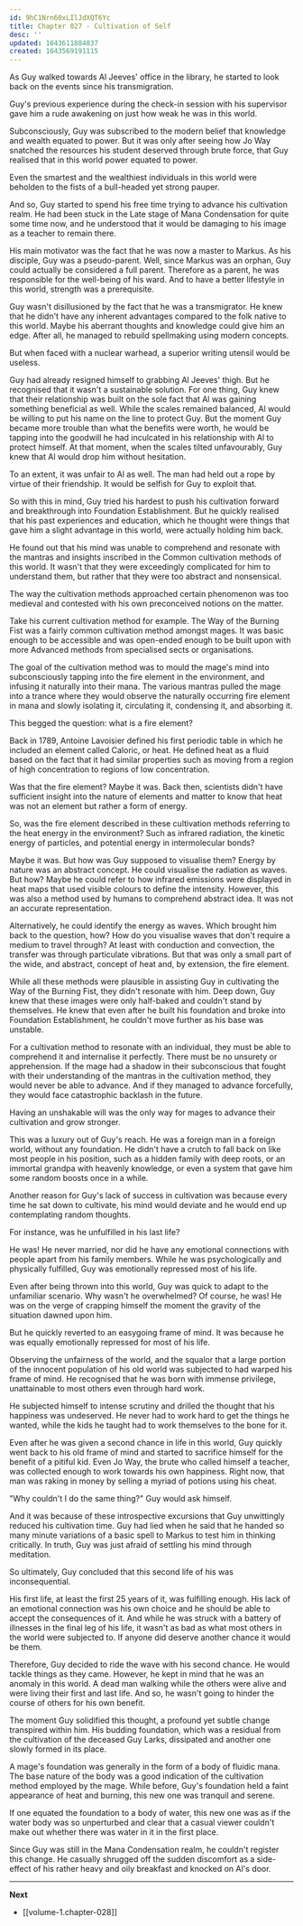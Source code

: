 ```yaml
---
id: 9hC1Nrn60xLIlJdXQT6Yc
title: Chapter 027 - Cultivation of Self
desc: ''
updated: 1643611884837
created: 1643569191115
---
```


As Guy walked towards Al Jeeves' office in the library, he started to look back on the events since his transmigration.

Guy's previous experience during the check-in session with his supervisor gave him a rude awakening on just how weak he was in this world.

Subconsciously, Guy was subscribed to the modern belief that knowledge and wealth equated to power. But it was only after seeing how Jo Way snatched the resources his student deserved through brute force, that Guy realised that in this world power equated to power.

Even the smartest and the wealthiest individuals in this world were beholden to the fists of a bull-headed yet strong pauper.

And so, Guy started to spend his free time trying to advance his cultivation realm. He had been stuck in the Late stage of Mana Condensation for quite some time now, and he understood that it would be damaging to his image as a teacher to remain there. 

His main motivator was the fact that he was now a master to Markus. As his disciple, Guy was a pseudo-parent. Well, since Markus was an orphan, Guy could actually be considered a full parent. Therefore as a parent, he was responsible for the well-being of his ward. And to have a better lifestyle in this world, strength was a prerequisite.

Guy wasn't disillusioned by the fact that he was a transmigrator. He knew that he didn't have any inherent advantages compared to the folk native to this world. Maybe his aberrant thoughts and knowledge could give him an edge. After all, he managed to rebuild spellmaking using modern concepts. 

But when faced with a nuclear warhead, a superior writing utensil would be useless.

Guy had already resigned himself to grabbing Al Jeeves' thigh. But he recognised that it wasn't a sustainable solution. For one thing, Guy knew that their relationship was built on the sole fact that Al was gaining something beneficial as well. While the scales remained balanced, Al would be willing to put his name on the line to protect Guy. But the moment Guy became more trouble than what the benefits were worth, he would be tapping into the goodwill he had inculcated in his relationship with Al to protect himself. At that moment, when the scales tilted unfavourably, Guy knew that Al would drop him without hesitation.

To an extent, it was unfair to Al as well. The man had held out a rope by virtue of their friendship. It would be selfish for Guy to exploit that.

So with this in mind, Guy tried his hardest to push his cultivation forward and breakthrough into Foundation Establishment. But he quickly realised that his past experiences and education, which he thought were things that gave him a slight advantage in this world, were actually holding him back.

He found out that his mind was unable to comprehend and resonate with the mantras and insights inscribed in the Common cultivation methods of this world. It wasn't that they were exceedingly complicated for him to understand them, but rather that they were too abstract and nonsensical.

The way the cultivation methods approached certain phenomenon was too medieval and contested with his own preconceived notions on the matter.

Take his current cultivation method for example. The Way of the Burning Fist was a fairly common cultivation method amongst mages. It was basic enough to be accessible and was open-ended enough to be built upon with more Advanced methods from specialised sects or organisations.

The goal of the cultivation method was to mould the mage's mind into subconsciously tapping into the fire element in the environment, and infusing it naturally into their mana. The various mantras pulled the mage into a trance where they would observe the naturally occurring fire element in mana and slowly isolating it, circulating it, condensing it, and absorbing it.

This begged the question: what is a fire element?

Back in 1789, Antoine Lavoisier defined his first periodic table in which he included an element called Caloric, or heat. He defined heat as a fluid based on the fact that it had similar properties such as moving from a region of high concentration to regions of low concentration. 

Was that the fire element? Maybe it was. Back then, scientists didn't have sufficient insight into the nature of elements and matter to know that heat was not an element but rather a form of energy.

So, was the fire element described in these cultivation methods referring to the heat energy in the environment? Such as infrared radiation, the kinetic energy of particles, and potential energy in intermolecular bonds?

Maybe it was. But how was Guy supposed to visualise them? Energy by nature was an abstract concept. He could visualise the radiation as waves. But how? Maybe he could refer to how infrared emissions were displayed in heat maps that used visible colours to define the intensity. However, this was also a method used by humans to comprehend abstract idea. It was not an accurate representation.

Alternatively, he could identify the energy as waves. Which brought him back to the question, how? How do you visualise waves that don't require a medium to travel through? At least with conduction and convection, the transfer was through particulate vibrations. But that was only a small part of the wide, and abstract, concept of heat and, by extension, the fire element.

While all these methods were plausible in assisting Guy in cultivating the Way of the Burning Fist, they didn't resonate with him. Deep down, Guy knew that these images were only half-baked and couldn't stand by themselves. He knew that even after he built his foundation and broke into Foundation Establishment, he couldn't move further as his base was unstable.

For a cultivation method to resonate with an individual, they must be able to comprehend it and internalise it perfectly. There must be no unsurety or apprehension. If the mage had a shadow in their subconscious that fought with their understanding of the mantras in the cultivation method, they would never be able to advance. And if they managed to advance forcefully, they would face catastrophic backlash in the future.

Having an unshakable will was the only way for mages to advance their cultivation and grow stronger.

This was a luxury out of Guy's reach. He was a foreign man in a foreign world, without any foundation. He didn't have a crutch to fall back on like most people in his position, such as a hidden family with deep roots, or an immortal grandpa with heavenly knowledge, or even a system that gave him some random boosts once in a while.

Another reason for Guy's lack of success in cultivation was because every time he sat down to cultivate, his mind would deviate and he would end up contemplating random thoughts.

For instance, was he unfulfilled in his last life?

He was! He never married, nor did he have any emotional connections with people apart from his family members. While he was psychologically and physically fulfilled, Guy was emotionally repressed most of his life.

Even after being thrown into this world, Guy was quick to adapt to the unfamiliar scenario. Why wasn't he overwhelmed? Of course, he was! He was on the verge of crapping himself the moment the gravity of the situation dawned upon him.

But he quickly reverted to an easygoing frame of mind. It was because he was equally emotionally repressed for most of his life.

Observing the unfairness of the world, and the squalor that a large portion of the innocent population of his old world was subjected to had warped his frame of mind. He recognised that he was born with immense privilege, unattainable to most others even through hard work.

He subjected himself to intense scrutiny and drilled the thought that his happiness was undeserved. He never had to work hard to get the things he wanted, while the kids he taught had to work themselves to the bone for it.

Even after he was given a second chance in life in this world, Guy quickly went back to his old frame of mind and started to sacrifice himself for the benefit of a pitiful kid. Even Jo Way, the brute who called himself a teacher, was collected enough to work towards his own happiness. Right now, that man was raking in money by selling a myriad of potions using his cheat.

"Why couldn't I do the same thing?" Guy would ask himself.

And it was because of these introspective excursions that Guy unwittingly reduced his cultivation time. Guy had lied when he said that he handed so many minute variations of a basic spell to Markus to test him in thinking critically. In truth, Guy was just afraid of settling his mind through meditation.

So ultimately, Guy concluded that this second life of his was inconsequential.

His first life, at least the first 25 years of it, was fulfilling enough. His lack of an emotional connection was his own choice and he should be able to accept the consequences of it. And while he was struck with a battery of illnesses in the final leg of his life, it wasn't as bad as what most others in the world were subjected to. If anyone did deserve another chance it would be them.

Therefore, Guy decided to ride the wave with his second chance. He would tackle things as they came. However, he kept in mind that he was an anomaly in this world. A dead man walking while the others were alive and were living their first and last life. And so, he wasn't going to hinder the course of others for his own benefit.

The moment Guy solidified this thought, a profound yet subtle change transpired within him. His budding foundation, which was a residual from the cultivation of the deceased Guy Larks, dissipated and another one slowly formed in its place.

A mage's foundation was generally in the form of a body of fluidic mana. The base nature of the body was a good indication of the cultivation method employed by the mage. While before, Guy's foundation held a faint appearance of heat and burning, this new one was tranquil and serene.

If one equated the foundation to a body of water, this new one was as if the water body was so unperturbed and clear that a casual viewer couldn't make out whether there was water in it in the first place.

Since Guy was still in the Mana Condensation realm, he couldn't register this change. He casually shrugged off the sudden discomfort as a side-effect of his rather heavy and oily breakfast and knocked on Al's door.

____

**Next**
* [[volume-1.chapter-028]]